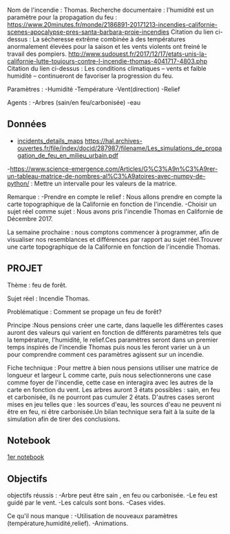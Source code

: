 Nom de l'incendie : Thomas.
Recherche documentaire : l'humidité est un paramètre pour la propagation du feu : https://www.20minutes.fr/monde/2186891-20171213-incendies-californie-scenes-apocalypse-pres-santa-barbara-proie-incendies
Citation du lien ci-dessus :  La sécheresse extrême combinée à des températures anormalement élevées pour la saison et les vents violents ont freiné le travail des pompiers.
http://www.sudouest.fr/2017/12/17/etats-unis-la-californie-lutte-toujours-contre-l-incendie-thomas-4041717-4803.php
Citation du lien ci-dessus :  Les conditions climatiques – vents et faible humidité – continueront de favoriser la progression du feu.


Paramètres : 
-Humidité
-Température
-Vent(direction)
-Relief


Agents : 
-Arbres (sain/en feu/carbonisée)
-eau


## Données
- [incidents_details_maps](http://cdfdata.fire.ca.gov/incidents/incidents_details_maps?incident_id=1922)
https://hal.archives-ouvertes.fr/file/index/docid/287987/filename/Les_simulations_de_propagation_de_feu_en_milieu_urbain.pdf

-https://www.science-emergence.com/Articles/G%C3%A9n%C3%A9rer-un-tableau-matrice-de-nombres-al%C3%A9atoires-avec-numpy-de-python/ : Mettre un intervalle pour les valeurs de la matrice.


Remarque : -Prendre en compte le relief : Nous allons prendre en compte la carte topographique de la Californie en fonction de l'incendie.
-Choisir un sujet réel comme sujet : Nous avons pris l'incendie Thomas en Californie de Décembre 2017.

La semaine prochaine : nous comptons commencer à programmer, afin de visualiser nos resemblances et différences par rapport au sujet réel.Trouver une carte topographique de la Californie en fonction de l'incendie Thomas.
## PROJET

Thème : feu de forêt.

Sujet réel : Incendie Thomas.

Problématique : Comment se propage un feu de forêt?

Principe :Nous pensions créer une carte, dans laquelle les différentes cases auront des valeurs qui varient en fonction de différents paramètres tels que la température, l'humidité, le relief.Ces paramètres seront dans un premier temps inspirés de l'incendie Thomas puis nous les feront varier un à un pour comprendre comment ces paramètres agissent sur un incendie.

Fiche technique : Pour mettre à bien nous pensions utiliser une matrice de longueur et largeur L comme carte, puis nous selectionnerons une case comme foyer de l'incendie, cette case en interagira avec les autres de la carte en fonction du vent. Les arbres auront 3 états possibles : sain, en feu et carbonisée, ils ne pourront pas cumuler 2 états. D'autres cases seront mises en jeu telles que : les sources d'eau, les sources d'eau ne peuvent ni être en feu, ni être carbonisée.Un bilan technique sera fait à la suite de la simulation afin de tirer des conclusions.


## Notebook

[1er notebook](https://github.com/are-dynamic-2018/Projet-feu-de-foret/blob/master/Projet.ipynb)


## Objectifs
objectifs réussis : -Arbre peut être sain , en feu ou carbonisée.
                  -Le feu est guidé par le vent.
                  -Les calculs sont bons.
                  -Cases vides.



Ce qu'il nous manque : -Utilisation de nouveaux paramètres (température,humidité,relief).
                       -Animations.
                       
